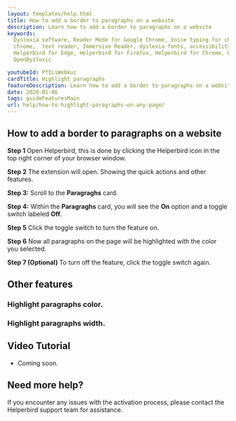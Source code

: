 ```yaml
---
layout: templates/help.html
title: How to add a border to paragraphs on a website
description: Learn how to add a border to paragraphs on a website
keywords:
  Dyslexia software, Reader Mode for Google Chrome, Voice typing for chrome, Text to speech for
  chrome,  text reader, Immersive Reader, dyslexia fonts, accessibility software, dyslexia software,
  Helperbird for Edge, Helperbird for Firefox, Helperbird for Chrome, Opendyslexic for Chrome,
  OpenDyslexic

youtubeId: PfILiWebkuc
cardTitle: Highlight paragraphs
featureDescription: Learn how to add a border to paragraphs on a website.
date: 2020-01-06
tags: guideFeaturesMain
url: help/how-to-highlight-paragraphs-on-any-page/
---
```


## How to add a border to paragraphs on a website

**Step 1** Open Helperbird, this is done by clicking the Helperbird icon in the top right corner of your browser window.

**Step 2** The extension will open. Showing the quick actions and other features.

**Step 3:** Scroll to the **Paragraghs** card.

**Step 4:** Within the **Paragraghs** card, you will see the **On** option and a toggle switch labeled **Off**.

**Step 5** Click the toggle switch to turn the feature on.

**Step 6** Now all paragraphs on the page will be highlighted with the color you selected.

**Step 7 (Optional)** To turn off the feature, click the toggle switch again.



## Other features

### Highlight paragraphs color.
### Highlight paragraphs width.


## Video Tutorial

- Coming soon.



## Need more help?

If you encounter any issues with the activation process, please contact the Helperbird support team for assistance.



